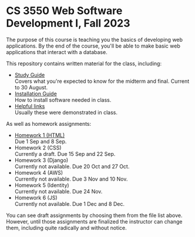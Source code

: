 CS 3550 Web Software Development I, Fall 2023
=============================================

The purpose of this course is teaching you the basics of developing
web applications. By the end of the course, you'll be able to make
basic web applications that interact with a database.

This repository contains written material for the class, including:

* [Study Guide](study-guide.md) \
  Covers what you're expected to know for the midterm and final.
  Current to 30 August.
* [Installation Guide](install.md) \
  How to install software needed in class.
* [Helpful links](links.md) \
  Usually these were demonstrated in class.
  
As well as homework assignments:

* [Homework 1 (HTML)](hw1.md) \
  Due 1 Sep and 8 Sep.
* Homework 2 (CSS) \
  Currently a draft. Due 15 Sep and 22 Sep.
* Homework 3 (Django) \
  Currently not available. Due 20 Oct and 27 Oct.
* Homework 4 (AWS) \
  Currently not available. Due 3 Nov and 10 Nov.
* Homework 5 (Identity) \
  Currently not available. Due 24 Nov.
* Homework 6 (JS) \
  Currently not available. Due 1 Dec and 8 Dec.

You can see draft assignments by choosing them from the file list
above. However, until those assignments are finalized the instructor
can change them, including quite radically and without notice.
